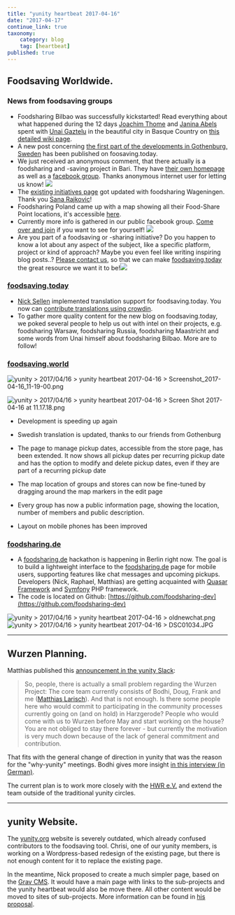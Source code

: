 ```yaml
---
title: "yunity heartbeat 2017-04-16"
date: "2017-04-17"
continue_link: true
taxonomy:
    category: blog
    tag: [heartbeat]
published: true
---
```


## Foodsaving Worldwide.

### News from foodsaving groups

*   Foodsharing Bilbao was successfully kickstarted! Read everything about what happened during the 12 days [Joachim Thome](/wiki/display/YUN/2017/04/16/yunity+heartbeat+2017-04-16) and [Janina Abels](/wiki/display/YUN/2017/04/16/yunity+heartbeat+2017-04-16) spent with [Unai Gaztelu](/wiki/display/YUN/2017/04/16/yunity+heartbeat+2017-04-16) in the beautiful city in Basque Country on [this detailed wiki page](/wiki/display/FSINT/Kickstarting+foodsharing+Bilbao).
*   A new post concerning [the first part of the developments in Gothenburg, Sweden](https://foodsaving.today/en/blog/2017/04/13/foodsharing-gothenburg-part1) has been published on foosaving.today.
*   We just received an anonymous comment, that there actually is a foodsharing and -saving project in Bari. They have [their own homepage](http://www.avanzipopolo.it/) as well as a [facebook group](https://www.facebook.com/avanzipopolo/). Thanks anonymous internet user for letting us know! ![](https://yunity.atlassian.net/wiki/s/-575719748/6452/78049ef759b01d96876b6324228f6df223538f1a/1000.1214.0/_/images/icons/emoticons/smile.png)
*   The [existing initiatives page](/wiki/display/FSINT/Existing+initiatives) got updated with foodsharing Wageningen. Thank you [Sana Rajkovic](/wiki/display/YUN/2017/04/16/yunity+heartbeat+2017-04-16)!
*   Foodsharing Poland came up with a map showing all their Food-Share Point locations, it's accessible [here](https://www.google.com/maps/d/viewer?mid=1vpCSdHuflmBIw4WWV3VFCQ4L2sU&ll=51.81707170821969%2C17.788496699999996&z=6).
*   Currently more info is gathered in our public facebook group. [Come over and join](https://www.facebook.com/groups/foodsaving.worldwide/) if you want to see for yourself! ![](https://yunity.atlassian.net/wiki/s/-575719748/6452/78049ef759b01d96876b6324228f6df223538f1a/1000.1214.0/_/images/icons/emoticons/smile.png)
*   Are you part of a foodsaving or -sharing initiative? Do you happen to know a lot about any aspect of the subject, like a specific platform, project or kind of approach? Maybe you even feel like writing inspiring blog posts..? [Please contact us](mailto:mail@yunity.org), so that we can make [foodsaving.today](http://foodsaving.today) the great resource we want it to be!![](https://yunity.atlassian.net/wiki/s/420843527/6452/694f8d4ebc604be7718829c0defaf18b1732bf32/1000.1147.0/_/images/icons/emoticons/smile.png)

### [foodsaving.today](https://foodsaving.today/)

*   [Nick Sellen](/wiki/display/YUN/2017/04/16/yunity+heartbeat+2017-04-16) implemented translation support for foodsaving.today. You now can [contribute translations using crowdin](https://crowdin.com/project/foodsavingtoday).
*   To gather more quality content for the new blog on foodsaving.today, we poked several people to help us out with intel on their projects, e.g. foodsharing Warsaw, foodsharing Russia, foodsharing Maastricht and some words from Unai himself about foodsharing Bilbao. More are to follow!

### [foodsaving.world](https://foodsaving.world/)

![](https://yunity.atlassian.net/wiki/download/thumbnails/90377532/Screenshot_2017-04-16_11-19-00.png?version=1&modificationDate=1492352606636&cacheVersion=1&api=v2&height=250 "yunity > 2017/04/16 > yunity heartbeat 2017-04-16 > Screenshot_2017-04-16_11-19-00.png")

![](https://yunity.atlassian.net/wiki/download/thumbnails/90377532/Screen%20Shot%202017-04-16%20at%2011.17.18.png?version=1&modificationDate=1492352606837&cacheVersion=1&api=v2&height=250 "yunity > 2017/04/16 > yunity heartbeat 2017-04-16 > Screen Shot 2017-04-16 at 11.17.18.png")

*   Development is speeding up again

*   Swedish translation is updated, thanks to our friends from Gothenburg
*   The page to manage pickup dates, accessible from the store page, has been extended. It now shows all pickup dates per recurring pickup date and has the option to modify and delete pickup dates, even if they are part of a recurring pickup date
*   The map location of groups and stores can now be fine-tuned by dragging around the map markers in the edit page
*   Every group has now a public information page, showing the location, number of members and public description.
*   Layout on mobile phones has been improved

### [foodsharing.de](http://foodsharing.de)

*   A [foodsharing.de](http://foodsharing.de) hackathon is happening in Berlin right now. The goal is to build a lightweight interface to the [foodsharing.de](http://foodsharing.de) page for mobile users, supporting features like chat messages and upcoming pickups. Developers (Nick, Raphael, Matthias) are getting acquainted with [Quasar Framework](http://quasar-framework.org/) and [Symfony](https://symfony.com/) PHP framework.
*   The code is located on Github: [https://github.com/foodsharing-dev](https://github.com/foodsharing-dev)

![](https://yunity.atlassian.net/wiki/download/thumbnails/90377532/oldnewchat.png?version=1&modificationDate=1492352606999&cacheVersion=1&api=v2&height=250 "yunity > 2017/04/16 > yunity heartbeat 2017-04-16 > oldnewchat.png")![](https://yunity.atlassian.net/wiki/download/thumbnails/90377532/DSC01034.JPG?version=1&modificationDate=1492352607194&cacheVersion=1&api=v2&height=250 "yunity > 2017/04/16 > yunity heartbeat 2017-04-16 > DSC01034.JPG")

* * *

## Wurzen Planning.

Matthias published this [announcement in the yunity Slack](https://yunity.slack.com/messages/C3RS56Z38/):

> So, people, there is actually a small problem regarding the Wurzen Project: The core team currently consists of Bodhi, Doug, Frank and me ([Matthias Larisch](/wiki/display/YUN/2017/04/16/yunity+heartbeat+2017-04-16)). And that is not enough. Is there some people here who would commit to participating in the community processes currently going on (and on hold) in Harzgerode? People who would come with us to Wurzen before May and start working on the house? You are not obliged to stay there forever - but currently the motivation is very much down because of the lack of general commitment and contribution.

That fits with the general change of direction in yunity that was the reason for the "why-yunity" meetings. Bodhi gives more insight [in this interview (in German)](http://www.freiwilligenmagazin.de/ein-projekt-zwischen-scheitern-und-aufbruch-im-interview-mit-yunity/).

The current plan is to work more closely with the [HWR e.V.](http://hwr-leipzig.org/) and extend the team outside of the traditional yunity circles.

* * *

## yunity Website.

The [yunity.org](http://yunity.org) website is severely outdated, which already confused contributors to the foodsaving tool. Chrisi, one of our yunity members, is working on a Wordpress-based redesign of the existing page, but there is not enough content for it to replace the existing page.

In the meantime, Nick proposed to create a much simpler page, based on the [Grav CMS](https://getgrav.org/). It would have a main page with links to the sub-projects and the yunity heartbeat would also be move there. All other content would be moved to sites of sub-projects. More information can be found in [his proposal](https://slack-files.com/T0B6WCFM5-F4WABD5FE-98cb9c1fe9).
